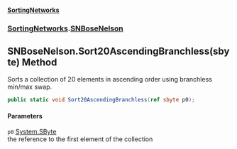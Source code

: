 #### [SortingNetworks](./index.md 'index')
### [SortingNetworks](./SortingNetworks.md 'SortingNetworks').[SNBoseNelson](./SortingNetworks-SNBoseNelson.md 'SortingNetworks.SNBoseNelson')
## SNBoseNelson.Sort20AscendingBranchless(sbyte) Method
Sorts a collection of 20 elements in ascending order using branchless min/max swap.  
```csharp
public static void Sort20AscendingBranchless(ref sbyte p0);
```
#### Parameters
<a name='SortingNetworks-SNBoseNelson-Sort20AscendingBranchless(sbyte)-p0'></a>
`p0` [System.SByte](https://docs.microsoft.com/en-us/dotnet/api/System.SByte 'System.SByte')  
the reference to the first element of the collection  
  
